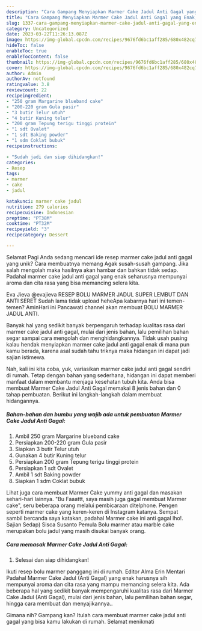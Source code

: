 ```yaml
---
description: "Cara Gampang Menyiapkan Marmer Cake Jadul Anti Gagal yang Enak, Enak"
title: "Cara Gampang Menyiapkan Marmer Cake Jadul Anti Gagal yang Enak, Enak"
slug: 1337-cara-gampang-menyiapkan-marmer-cake-jadul-anti-gagal-yang-enak-enak
category: Uncategorized
date: 2023-03-22T11:26:13.087Z
image: https://img-global.cpcdn.com/recipes/9676fd6bc1aff285/680x482cq70/marmer-cake-jadul-anti-gagal-foto-resep-utama.jpg
hideToc: false
enableToc: true
enableTocContent: false
thumbnail: https://img-global.cpcdn.com/recipes/9676fd6bc1aff285/680x482cq70/marmer-cake-jadul-anti-gagal-foto-resep-utama.jpg
cover: https://img-global.cpcdn.com/recipes/9676fd6bc1aff285/680x482cq70/marmer-cake-jadul-anti-gagal-foto-resep-utama.jpg
author: Admin
authorAv: notfound
ratingvalue: 3.8
reviewcount: 22
recipeingredient:
- "250 gram Margarine blueband cake"
- "200-220 gram Gula pasir"
- "3 butir Telur utuh"
- "4 butir Kuning telur"
- "200 gram Tepung terigu tinggi protein"
- "1 sdt Ovalet"
- "1 sdt Baking powder"
- "1 sdm Coklat bubuk"
recipeinstructions:

- "Sudah jadi dan siap dihidangkan!"
categories:
- Resep
tags:
- marmer
- cake
- jadul

katakunci: marmer cake jadul 
nutrition: 279 calories
recipecuisine: Indonesian
preptime: "PT38M"
cooktime: "PT32M"
recipeyield: "3"
recipecategory: Dessert

---
```



Selamat Pagi Anda sedang mencari ide resep marmer cake jadul anti gagal yang unik? Cara membuatnya memang Agak susah-susah gampang. Jika salah mengolah maka hasilnya akan hambar dan bahkan tidak sedap. Padahal marmer cake jadul anti gagal yang enak seharusnya mempunyai aroma dan cita rasa yang bisa memancing selera kita.


Eva Jieva @evajieva RESEP BOLU MARMER JADUL SUPER LEMBUT DAN ANTI SERET Sudah lama tidak upload heheApa kabarnya hari ini temen-temen? AminHari ini Pancawati channel akan membuat BOLU MARMER JADUL ANTI.

Banyak hal yang sedikit banyak berpengaruh terhadap kualitas rasa dari marmer cake jadul anti gagal, mulai dari jenis bahan, lalu pemilihan bahan segar sampai cara mengolah dan menghidangkannya. Tidak usah pusing kalau hendak menyiapkan marmer cake jadul anti gagal enak di mana pun kamu berada, karena asal sudah tahu triknya maka hidangan ini dapat jadi sajian istimewa.


Nah, kali ini kita coba, yuk, variasikan marmer cake jadul anti gagal sendiri di rumah. Tetap dengan bahan yang sederhana, hidangan ini dapat memberi manfaat dalam membantu menjaga kesehatan tubuh kita. Anda bisa membuat Marmer Cake Jadul Anti Gagal memakai 8 jenis bahan dan 0 tahap pembuatan. Berikut ini langkah-langkah dalam membuat hidangannya.

<!--inarticleads1-->

##### Bahan-bahan dan bumbu yang wajib ada untuk pembuatan Marmer Cake Jadul Anti Gagal:

1. Ambil 250 gram Margarine blueband cake
1. Persiapkan 200-220 gram Gula pasir
1. Siapkan 3 butir Telur utuh
1. Gunakan 4 butir Kuning telur
1. Persiapkan 200 gram Tepung terigu tinggi protein
1. Persiapkan 1 sdt Ovalet
1. Ambil 1 sdt Baking powder
1. Siapkan 1 sdm Coklat bubuk


Lihat juga cara membuat Marmer Cake yummy anti gagal dan masakan sehari-hari lainnya. &#34;Bu Faaattt, saya masih juga gagal membuat Marmer cake&#34;, seru beberapa orang melalui pembicaraan ditelphone. Pengen seperti marmer cake yang keren-keren di Instagram katanya. Sempat sambil bercanda saya katakan, padahal Marmer cake ini anti gagal lho!. Sajian Sedap) Sisca Susanto Pemula Bolu marmer atau marble cake merupakan bolu jadul yang masih disukai banyak orang. 

<!--inarticleads2-->

##### Cara memasak Marmer Cake Jadul Anti Gagal:


1. Selesai dan siap dihidangkan!

Ikuti resep bolu marmer panggang ini di rumah. Editor Alma Erin Mentari Padahal Marmer Cake Jadul (Anti Gagal) yang enak harusnya sih mempunyai aroma dan cita rasa yang mampu memancing selera kita. Ada beberapa hal yang sedikit banyak mempengaruhi kualitas rasa dari Marmer Cake Jadul (Anti Gagal), mulai dari jenis bahan, lalu pemilihan bahan segar, hingga cara membuat dan menyajikannya.. 

Gimana nih? Gampang kan? Itulah cara membuat marmer cake jadul anti gagal yang bisa kamu lakukan di rumah. Selamat menikmati
